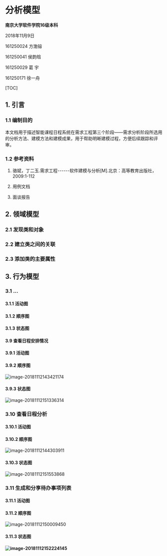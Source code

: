 # 分析模型



**南京大学软件学院16级本科**

2018年11月9日



161250024 方渤镕

161250041 侯韵晗

161250029 葛    宇

161250171 徐一舟

[TOC]

## 1. 引言

### 1.1 编制目的

​	本文档用于描述智能课程日程系统在需求工程第三个阶段——需求分析阶段所选用的分析方法、建模方法和建模成果，用于帮助明晰建模过程，方便后续跟踪和评审。

### 1.2 参考资料

1. 骆斌，丁二玉.需求工程------软件建模与分析[M].北京：高等教育出版社，2009:1-112

2. 用例文档

3. 面谈报告

## 2. 领域模型

### 2.1 发现类和对象

### 2.2 建立类之间的关联

### 2.3 添加类的主要属性

## 3. 行为模型

### 3.1 ...

#### 3.1.1 活动图

#### 3.1.2 顺序图

#### 3.1.3 状态图

#### 



#### 3.9 查看日程安排情况

#### 3.9.1 活动图

#### 3.9.2 顺序图

![image-20181112143421174](分析模型.assets/image-20181112143421174.png)

#### 3.9.3 状态图

![image-20181112151336314](分析模型.assets/image-20181112151336314.png)

### 3.10 查看日程分析

#### 3.10.1 活动图

#### 3.10.2 顺序图

![image-20181112144303911](分析模型.assets/image-20181112144303911.png)

#### 3.10.3 状态图

![image-20181112151553868](分析模型.assets/image-20181112151553868.png)

### 3.11 生成和分享待办事项列表

#### 3.11.1 活动图

#### 3.11.2 顺序图

![image-20181112150009450](分析模型.assets/image-20181112150009450.png)

#### 3.11.3 状态图

#### ![image-20181112152224145](分析模型.assets/image-20181112152224145.png)